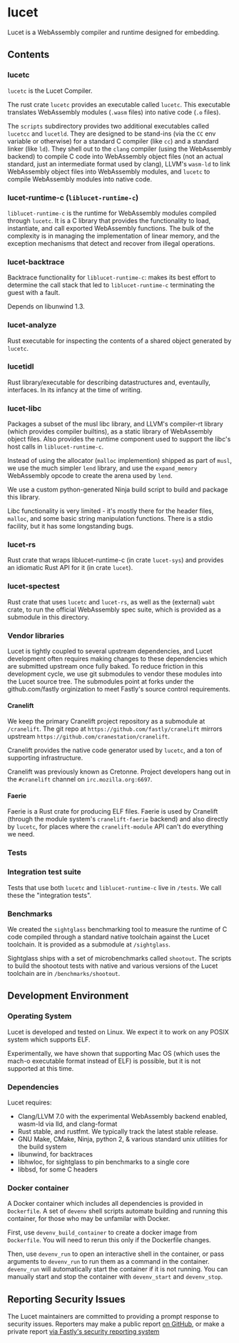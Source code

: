 # lucet

Lucet is a WebAssembly compiler and runtime designed for embedding.

## Contents

### lucetc

`lucetc` is the Lucet Compiler.

The rust crate `lucetc` provides an executable called `lucetc`. This
executable translates WebAssembly modules (`.wasm` files) into native code
(`.o` files).

The `scripts` subdirectory provides two additional executables called `lucetcc`
and `lucetld`.  They are designed to be stand-ins (via the `CC` env variable or
otherwise) for a standard C compiler (like `cc`) and a standard linker (like
`ld`). They shell out to the `clang` compiler (using the WebAssembly backend)
to compile C code into WebAssembly object files (not an actual standard, just
an intermediate format used by clang), LLVM's `wasm-ld` to link WebAssembly
object files into WebAssembly modules, and `lucetc` to compile WebAssembly
modules into native code.

### lucet-runtime-c (`liblucet-runtime-c`)

`liblucet-runtime-c` is the runtime for WebAssembly modules compiled through `lucetc`. It is
a C library that provides the functionality to load, instantiate, and call
exported WebAssembly functions. The bulk of the complexity is in managing the
implementation of linear memory, and the exception mechanisms that detect and
recover from illegal operations.

### lucet-backtrace

Backtrace functionality for `liblucet-runtime-c`: makes its best effort to
determine the call stack that led to `liblucet-runtime-c` terminating the guest
with a fault.

Depends on libunwind 1.3.

### lucet-analyze

Rust executable for inspecting the contents of a shared object generated by `lucetc`.

### lucetidl

Rust library/executable for describing datastructures and, eventaully, interfaces.
In its infancy at the time of writing.

### lucet-libc

Packages a subset of the musl libc library, and LLVM's compiler-rt library
(which provides compiler builtins), as a static library of WebAssembly object
files. Also provides the runtime component used to support the libc's host calls
in `liblucet-runtime-c`.

Instead of using the allocator (`malloc` implemention) shipped as part of
`musl`, we use the much simpler `lend` library, and use the `expand_memory`
WebAssembly opcode to create the arena used by `lend`.

We use a custom python-generated Ninja build script to build and package
this library.

Libc functionality is very limited - it's mostly there for the header files,
`malloc`, and some basic string manipulation functions. There is a stdio
facility, but it has some longstanding bugs.

### lucet-rs

Rust crate that wraps liblucet-runtime-c (in crate `lucet-sys`) and provides an
idiomatic Rust API for it (in crate `lucet`).

### lucet-spectest

Rust crate that uses `lucetc` and `lucet-rs`, as well as the (external) `wabt`
crate, to run the official WebAssembly spec suite, which is provided as a
submodule in this directory.

### Vendor libraries

Lucet is tightly coupled to several upstream dependencies, and Lucet
development often requires making changes to these dependencies which are
submitted upstream once fully baked. To reduce friction in this development
cycle, we use git submodules to vendor these modules into the Lucet source
tree. The submodules point at forks under the github.com/fastly orginization to
meet Fastly's source control requirements.

#### Cranelift

We keep the primary Cranelift project repository as a submodule at
`/cranelift`.  The git repo at `https://github.com/fastly/cranelift`
mirrors upstream `https://github.com/cranestation/cranelift`.

Cranelift provides the native code generator used by `lucetc`, and a ton of
supporting infrastructure.

Cranelift was previously known as Cretonne.  Project developers hang out in the
`#cranelift` channel on `irc.mozilla.org:6697`.

#### Faerie

Faerie is a Rust crate for producing ELF files.  Faerie is used by Cranelift
(through the module system's `cranelift-faerie` backend) and also directly by
`lucetc`, for places where the `cranelift-module` API can't do everything we
need.

### Tests

### Integration test suite

Tests that use both `lucetc` and `liblucet-runtime-c` live in `/tests`. We call
these the "integration tests".

### Benchmarks

We created the `sightglass` benchmarking tool to measure the runtime of C code
compiled through a standard native toolchain against the Lucet toolchain. It
is provided as a submodule at `/sightglass`.

Sightglass ships with a set of microbenchmarks called `shootout`. The scripts
to build the shootout tests with native and various versions of the Lucet
toolchain are in `/benchmarks/shootout`.

## Development Environment

### Operating System

Lucet is developed and tested on Linux. We expect it to work on any POSIX
system which supports ELF.

Experimentally, we have shown that supporting Mac OS (which uses the mach-o
executable format instead of ELF) is possible, but it is not supported at this
time.

### Dependencies

Lucet requires:

* Clang/LLVM 7.0 with the experimental WebAssembly backend enabled, wasm-ld via
  lld, and clang-format
* Rust stable, and rustfmt. We typically track the latest stable release.
* GNU Make, CMake, Ninja, python 2, & various standard unix utilities for the
  build system
* libunwind, for backtraces
* libhwloc, for sightglass to pin benchmarks to a single core
* libbsd, for some C headers

### Docker container

A Docker container which includes all dependencies is provided in `Dockerfile`.
A set of `devenv` shell scripts automate building and running this container,
for those who may be unfamilar with Docker.

First, use `devenv_build_container` to create a docker image from `Dockerfile`.
You will need to rerun this only if the Dockerfile changes.

Then, use `devenv_run` to open an interactive shell in the container, or pass
arguments to `devenv_run` to run them as a command in the container.
`devenv_run` will automatically start the container if it is not running. You
can manually start and stop the container with `devenv_start` and `devenv_stop`.

## Reporting Security Issues

The Lucet maintainers are committed to providing a prompt response to security
issues. Reporters may make a public report [on GitHub](https://github.com/fastly/lucet),
or make a private report [via Fastly's security reporting system](https://www.fastly.com/security/report-security-issue)

